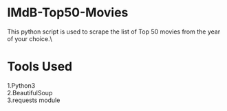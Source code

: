 # IMdB-Top50-Movies

This python script is used to scrape the list of Top 50 movies from the year of your choice.\

# Tools Used
1.Python3\
2.BeautifulSoup\
3.requests module


